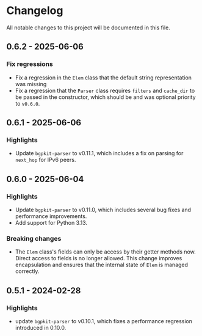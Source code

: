 # Changelog

All notable changes to this project will be documented in this file.

## 0.6.2 - 2025-06-06

### Fix regressions

* Fix a regression in the `Elem` class that the default string representation was missing
* Fix a regression that the `Parser` class requires `filters` and `cache_dir` to be passed in the constructor,
  which should be and was optional priority to `v0.6.0`.

## 0.6.1 - 2025-06-06

### Highlights

* Update `bgpkit-parser` to v0.11.1, which includes a fix on parsing for `next_hop` for IPv6 peers.

## 0.6.0 - 2025-06-04

### Highlights

* Update `bgpkit-parser` to v0.11.0, which includes several bug fixes and performance improvements.
* Add support for Python 3.13.

### Breaking changes

* The `Elem` class's fields can only be access by their getter methods now. Direct access to fields is no longer
  allowed. This change improves encapsulation and ensures that the internal state of `Elem` is managed correctly.

## 0.5.1 - 2024-02-28

### Highlights

* update `bgpkit-parser` to v0.10.1, which fixes a performance regression introduced in 0.10.0.

